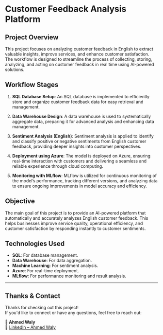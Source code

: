 # Customer Feedback Analysis Platform

## Project Overview
This project focuses on analyzing customer feedback in English to extract valuable insights, improve services, and enhance customer satisfaction. The workflow is designed to streamline the process of collecting, storing, analyzing, and acting on customer feedback in real time using AI-powered solutions.

## Workflow Stages

1. **SQL Database Setup**: An SQL database is implemented to efficiently store and organize customer feedback data for easy retrieval and management.

2. **Data Warehouse Design**: A data warehouse is used to systematically aggregate data, preparing it for advanced analysis and enhancing data management.

3. **Sentiment Analysis (English)**: Sentiment analysis is applied to identify and classify positive or negative sentiments from English customer feedback, providing deeper insights into customer perspectives.

4. **Deployment using Azure**: The model is deployed on Azure, ensuring real-time interaction with customers and delivering a seamless and reliable experience through cloud computing.

5. **Monitoring with MLflow**: MLflow is utilized for continuous monitoring of the model’s performance, tracking different versions, and analyzing data to ensure ongoing improvements in model accuracy and efficiency.

## Objective
The main goal of this project is to provide an AI-powered platform that automatically and accurately analyzes English customer feedback. This helps businesses improve service quality, operational efficiency, and customer satisfaction by responding instantly to customer sentiments.

## Technologies Used
- **SQL**: For database management.  
- **Data Warehouse**: For data aggregation.  
- **Machine Learning**: For sentiment analysis.  
- **Azure**: For real-time deployment.  
- **MLflow**: For performance monitoring and result analysis.

---

## Thanks & Contact
Thanks for checking out this project!  
If you'd like to connect or have any questions, feel free to reach out:

**👤 Ahmed Waly**  
🔗 [LinkedIn – Ahmed Waly](https://www.linkedin.com/in/ahmd-waly)
